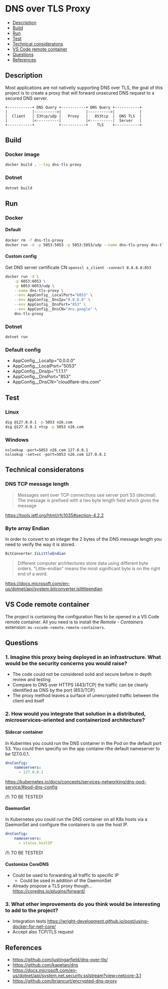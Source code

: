 # DNS over TLS Proxy

- [Description](#description)
- [Build](#build)
- [Run](#run)
- [Test](#test)
- [Technical consideratons](#technical-consideratons)
- [VS Code remote container](#vs-code-remote-container)
- [Questions](#questions)
- [References](#references)

## Description

Most applications are not nativelly supporting DNS over TLS, the goal of this project is to create a proxy that will forward unsecured DNS request to a secured DNS server. 

```
+-----------+ DNS Query +-----------+ DNS Query +-----------+
|           |---------->|           |---------->|           |
|  Client   | 53tcp/udp |   Proxy   |   853tcp  |  DNS TLS  |
|           |<----------|           |<----------|  Server   |           
+-----------+           +-----------+    TLS    +-----------+
```

## Build

### Docker image

```bash
docker build . --tag dns-tls-proxy
```

### Dotnet

```bash
dotnet build
```

## Run

### Docker

#### Default

```bash
docker rm -f dns-tls-proxy
docker run -d -p 5053:5053 -p 5053:5053/udp --name dns-tls-proxy dns-tls-proxy
```
#### Custom config

Get DNS server certificate CN `openssl s_client -connect 8.8.8.8:853`

```bash
docker run -d \
    -p 6053:6053 \
    -p 6053:6053/udp \
    --name dns-tls-proxy \
    --env AppConfig__LocalPort="6053" \
    --env AppConfig__DnsIp="8.8.8.8" \
    --env AppConfig__DnsPort="853" \
    --env AppConfig__DnsCN="dns.google" \
    dns-tls-proxy
```
### Dotnet

```bash
dotnet run
```
### Default config

- AppConfig__LocalIp="0.0.0.0"
- AppConfig__LocalPort="5053"
- AppConfig__DnsIp="1.1.1.1"
- AppConfig__DnsPort="853"
- AppConfig__DnsCN="cloudflare-dns.com"

## Test

### Linux

```bash
dig @127.0.0.1 -p 5053 n26.com
dig @127.0.0.1 +tcp -p 5053 n26.com
```

### Windows

```
nslookup -port=5053 n26.com 127.0.0.1
nslookup -set=vc -port=5053 n26.com 127.0.0.1 
```

## Technical consideratons

### DNS TCP message length

> Messages sent over TCP connections use server port 53 (decimal). The message is prefixed with a two byte length field which gives the message

<https://tools.ietf.org/html/rfc1035#section-4.2.2>

### Byte array Endian

In order to convert to an integer the 2 bytes of the DNS message length you need to verify the way it is stored.

```C#
BitConverter.IsLittleEndian
```

> Different computer architectures store data using different byte orders.
> "Little-endian" means the most significant byte is on the right end of a word.
  
<https://docs.microsoft.com/en-us/dotnet/api/system.bitconverter.islittleendian>

## VS Code remote container

The project is containing the configuration files to be opened in a VS Code remote container. All you need is to install the *Remote - Containers* extension: `ms-vscode-remote.remote-containers`.

## Questions

### 1. Imagine this proxy being deployed in an infrastructure. What would be the security concerns you would raise?

- The code could not be considered solid and secure before in depth review and testing
- Compare to DNS over HTTPS (443/TCP) the traffic can be clearly identified as DNS by the port (853/TCP)
- The proxy method leaves a surface of unencrypted traffic between the client and itself

### 2. How would you integrate that solution in a distributed, microservices-oriented and containerized architecture?

#### Sidecar container

In Kuberntes you could run the DNS container in the Pod on the default port 53. You could then specifiy on the app containe rthe default nameserver to be 127.0.0.1.

```yaml
dnsConfig:
    nameservers:
      - 127.0.0.1
```

<https://kubernetes.io/docs/concepts/services-networking/dns-pod-service/#pod-dns-config>

/!\ TO BE TESTED!

#### DaemonSet

In Kubernetes you could run the DNS container on all K8s hosts via a DaemonSet and configure the containers to use the host IP.

```yaml
dnsConfig:
    nameservers:
      - status.hostIP
```

/!\ TO BE TESTED!

#### Customize CoreDNS

- Could be used to forwarding all traffic to specific IP
  - Could be used in addition of the DaemonSet
- Already propose a TLS proxy though... <https://coredns.io/plugins/forward/>

### 3. What other improvements do you think would be interesting to add to the project?

- Integration tests <https://wright-development.github.io/post/using-docker-for-net-core/>
- Accept also TCP/TLS request

## References

- <https://github.com/justingarfield/dns-over-tls/>
- <https://github.com/kapetan/dns>
- <https://docs.microsoft.com/en-us/dotnet/api/system.net.security.sslstream?view=netcore-3.1>
- <https://github.com/briancurt/encrypted-dns-proxy>
